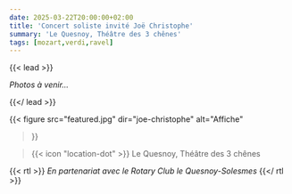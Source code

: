```yaml
---
date: 2025-03-22T20:00:00+02:00
title: 'Concert soliste invité Joë Christophe'
summary: 'Le Quesnoy, Théâtre des 3 chênes'
tags: [mozart,verdi,ravel]
---
```


{{< lead >}}

*Photos à venir...*

{{</ lead >}}

{{< figure
    src="featured.jpg"
    dir="joe-christophe"
    alt="Affiche"
>}}

> {{< icon "location-dot" >}} Le Quesnoy, Théâtre des 3 chênes

{{< rtl >}}
*En partenariat avec le Rotary Club le Quesnoy-Solesmes*
{{</ rtl >}}

